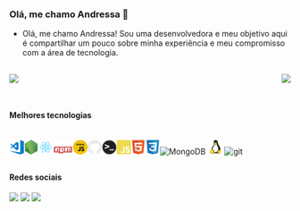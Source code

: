 ### Olá, me chamo Andressa  👋

- Olá, me chamo Andressa! Sou uma desenvolvedora e meu objetivo aqui é compartilhar um pouco sobre minha experiência e meu compromisso com a área de tecnologia.

##
<div>
  
  <img  height="175em" src="https://github-readme-stats.vercel.app/api?username=andressafirmino&show_icons=true&theme=omni&include_all_commits=true&count_private=true"/>
  <img align="right" height="175em" src="https://github-readme-stats.vercel.app/api/top-langs/?username=andressafirmino&layout=compact&langs_count=16&theme=omni"/>
</div>
<br>

##
#### Melhores tecnologias
<div style="display: inline_block"><br>
  <img src="https://cdn.jsdelivr.net/gh/devicons/devicon/icons/mongodb/mongodb-original-wordmark.svg" alt="MongoDB" width="26px" height="26px" title="MongoDB"/>
  <img src="https://raw.githubusercontent.com/devicons/devicon/master/icons/linux/linux-original.svg" alt="linux" width="26px" height="26px" title="Linux"/>
  <img src="https://www.vectorlogo.zone/logos/git-scm/git-scm-icon.svg" alt="git" width="26px" height="26px" title="Git"/>
  <img align="left" alt="Visual Studio Code" width="26px" src="https://raw.githubusercontent.com/DarlanSchwartz/DarlanSchwartz/main/Github%20readme%20images/visual-studio-code.png" />
  <img align="left" alt="Node.js" width="26px" src="https://raw.githubusercontent.com/DarlanSchwartz/DarlanSchwartz/main/Github%20readme%20images/nodejs.png" />
  <img align="left" alt="React" width="26px" src="https://raw.githubusercontent.com/DarlanSchwartz/DarlanSchwartz/main/Github%20readme%20images/react.png" />
  <img align="left" alt="NPM" height="36px" src="https://raw.githubusercontent.com/DarlanSchwartz/DarlanSchwartz/main/Github%20readme%20images/npm.png" />
  <img align="left" alt="Express.js" height="26px" src="https://raw.githubusercontent.com/DarlanSchwartz/DarlanSchwartz/main/Github%20readme%20images/express-js.png" />
  <img align="left" alt="GitHub" width="26px" src="https://raw.githubusercontent.com/DarlanSchwartz/DarlanSchwartz/main/Github%20readme%20images/github.png" />
  <img align="left" alt="Terminal" width="26px" src="https://raw.githubusercontent.com/DarlanSchwartz/DarlanSchwartz/main/Github%20readme%20images/terminal.png" />  
  <img align="left" alt="Rafa-Js" height="26px" width="26px" src="https://raw.githubusercontent.com/devicons/devicon/master/icons/javascript/javascript-plain.svg">  
  <img align="left" alt="Rafa-HTML" height="26px" width="26px" src="https://raw.githubusercontent.com/devicons/devicon/master/icons/html5/html5-original.svg">
  <img align="left" alt="Rafa-CSS" height="26px" width="26px" src="https://raw.githubusercontent.com/devicons/devicon/master/icons/css3/css3-original.svg">  
</div>

  ##
  #### Redes sociais
<div> 
  <a href="https://www.linkedin.com/in/andressa-firmino-341564220/" target="_blank"><img src="https://img.shields.io/badge/-LinkedIn-%230077B5?style=for-the-badge&logo=linkedin&logoColor=white" target="_blank"></a>
   <a href = "mailto: andressafirmino78@gmail.com"><img src="https://img.shields.io/badge/-Gmail-%23333?style=for-the-badge&logo=gmail&logoColor=white" target="_blank"></a>
   <a href="https://www.instagram.com/andressafirmin0/" target="_blank"><img src="https://img.shields.io/badge/-Instagram-%23E4405F?style=for-the-badge&logo=instagram&logoColor=white" target="_blank"></a>
</div>


